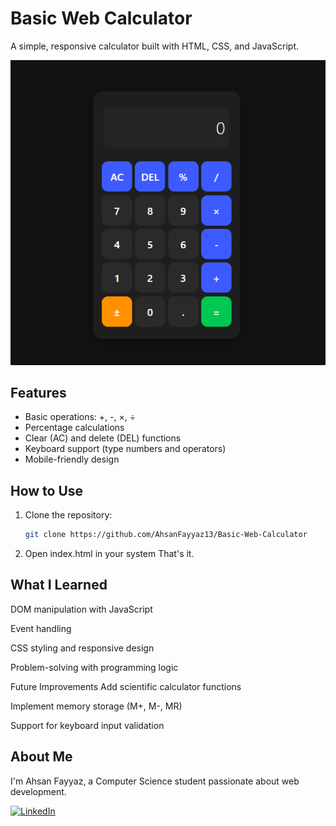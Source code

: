 # Basic Web Calculator

A simple, responsive calculator built with HTML, CSS, and JavaScript.

 ![Calculator Screenshot](./screenshot.png)


## Features

- Basic operations: +, -, ×, ÷
- Percentage calculations
- Clear (AC) and delete (DEL) functions
- Keyboard support (type numbers and operators)
- Mobile-friendly design

## How to Use

1. Clone the repository:
   ```bash
   git clone https://github.com/AhsanFayyaz13/Basic-Web-Calculator
   ```
2. Open index.html in your system
   That's it.

## What I Learned
DOM manipulation with JavaScript

Event handling

CSS styling and responsive design

Problem-solving with programming logic

Future Improvements
Add scientific calculator functions

Implement memory storage (M+, M-, MR)

Support for keyboard input validation

## About Me

I'm Ahsan Fayyaz, a Computer Science student passionate about web development. 

[![LinkedIn](https://img.shields.io/badge/LinkedIn-Connect-blue?style=flat&logo=linkedin)](https://www.linkedin.com/in/ahsan-fayyaz-a0a3a429a) 
